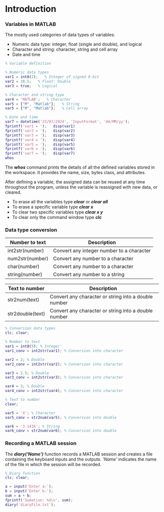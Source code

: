 # Introduction

### Variables in MATLAB

The mostly used categories of data types of variables: 
- Numeric data type: integer, float (single and double), and logical
- Character and string: character, string and cell array
- Date and time

```matlab
% Variable definition

% Numeric data types
var1 = int8(2);   % Integer of signed 8-bit
var2 = 10.5;   % Float: Double
var3 = true;   % Logical

% Character and string type
var4 = 'MATLAB';   % Character
var5 = ["M", "Matlab"];   % String
var5 = {"M", "Matlab"};   % Cell array

% Date and time
var7 = datetime('23/07/2024', 'InputFormat', 'dd/MM/yy');
fprintf('var1 = ');   disp(var1)
fprintf('var2 = ');   disp(var2)
fprintf('var3 = ');   disp(var3)
fprintf('var4 = ');   disp(var4)
fprintf('var5 = ');   disp(var5)
fprintf('var6 = ');   disp(var6)
fprintf('var7 = ');   disp(var7)
whos
```

The ***whos*** command prints the details of all the defined variables stored in the workspace. It provides the name, size, bytes
class, and attributes. 

After defining a variable, the assigned data can be reused at any time throughout the program, unless the variable is reassigned with new data, or cleared. 
- To erase all the variables type ***clear*** or ***clear all***
- To erase a specific variable type ***clear x***
- To clear two specific variables type ***clear x y***
- To clear only the command window type ***clc***

### Data type conversion


| Number to text   | Description                               |
| ---------------- | ----------------------------------------- |
| int2str(number)  | Convert any integer number to a character |
| num2str(number)  | Convert any number to a character         |
| char(number)     | Convert any number to a character         |
| string(number)   | Convert any number to a string            |

| Text to number   | Description                                          |
| ---------------- | ---------------------------------------------------- |
| str2num(text)    | Convert any character or string into a double number |                
| str2double(text) | Convert any character or string into a double number |


```matlab
% Conversion data types
clc; clear;

% Number to text
var1 = int8(5); % Integer
var1_conv = int2str(var1); % Conversion into character

var2 = 2; % Double
var2_conv = int2str(var2); % Conversion into character

var3 = 2.5; % Double 
var3_conv = int2str(var3); % Conversion into character

var4 = 3; % Double 
var4_conv = int2str(var4); % Conversion into character

% Text to number
clear;

var5 = '4'; % Character 
var5_conv = str2num(var5); % Conversion into double

var6 = '3.1416'; % String
var6_conv = str2num(var6); % Conversion into double
```

### Recording a MATLAB session

The ***diary('Name')*** function records a MATLAB session and creates a file containing the keyboard inputs and the outputs. *'Name'*  indicates the name of the file in which the session will be recorded.

```matlab
% Diary function
clc; clear;

a = input('Enter a:');
b = input('Enter b:');
sum = a + b;
fprintf('Sumation: %d\n', sum);
diary('diaryFile.txt');
```


